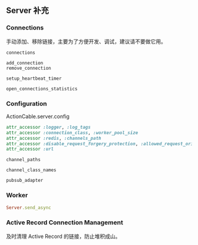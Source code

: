 ## Server 补充

### Connections

手动添加、移除链接，主要为了方便开发、调试，建议请不要做它用。

```
connections

add_connection
remove_connection

setup_heartbeat_timer

open_connections_statistics
```

### Configuration

ActionCable.server.config

```ruby
attr_accessor :logger, :log_tags
attr_accessor :connection_class, :worker_pool_size
attr_accessor :redis, :channels_path
attr_accessor :disable_request_forgery_protection, :allowed_request_origins
attr_accessor :url
```

```
channel_paths

channel_class_names

pubsub_adapter
```

### Worker

```ruby
Server.send_async
```

### Active Record Connection Management

及时清理 Active Record 的链接，防止堆积成山。

